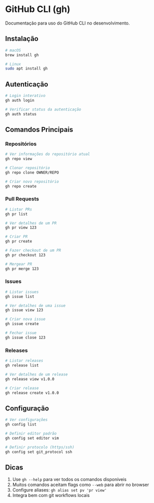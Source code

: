 # GitHub CLI (gh)

Documentação para uso do GitHub CLI no desenvolvimento.

## Instalação

```bash
# macOS
brew install gh

# Linux
sudo apt install gh
```

## Autenticação

```bash
# Login interativo
gh auth login

# Verificar status da autenticação
gh auth status
```

## Comandos Principais

### Repositórios
```bash
# Ver informações do repositório atual
gh repo view

# Clonar repositório
gh repo clone OWNER/REPO

# Criar novo repositório
gh repo create
```

### Pull Requests
```bash
# Listar PRs
gh pr list

# Ver detalhes de um PR
gh pr view 123

# Criar PR
gh pr create

# Fazer checkout de um PR
gh pr checkout 123

# Mergear PR
gh pr merge 123
```

### Issues
```bash
# Listar issues
gh issue list

# Ver detalhes de uma issue
gh issue view 123

# Criar nova issue
gh issue create

# Fechar issue
gh issue close 123
```

### Releases
```bash
# Listar releases
gh release list

# Ver detalhes de um release
gh release view v1.0.0

# Criar release
gh release create v1.0.0
```

## Configuração

```bash
# Ver configurações
gh config list

# Definir editor padrão
gh config set editor vim

# Definir protocolo (https/ssh)
gh config set git_protocol ssh
```

## Dicas

1. Use `gh --help` para ver todos os comandos disponíveis
2. Muitos comandos aceitam flags como `--web` para abrir no browser
3. Configure aliases: `gh alias set pv 'pr view'`
4. Integra bem com git workflows locais